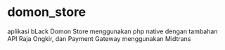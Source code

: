 # domon_store
aplikasi bLack Domon Store menggunakan php native dengan tambahan API Raja Ongkir, dan Payment Gateway menggunakan Midtrans
